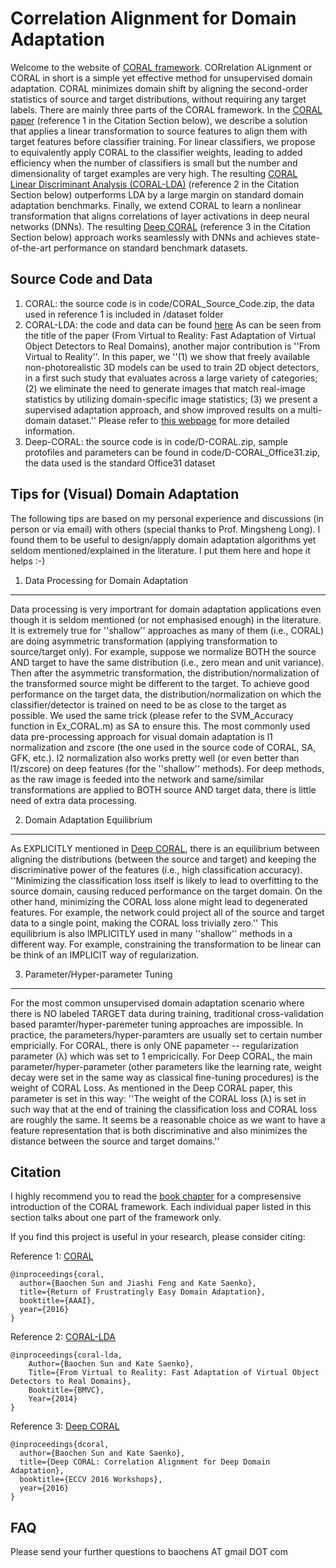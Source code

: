 Correlation Alignment for Domain Adaptation
========

Welcome to the website of [CORAL framework](https://arxiv.org/abs/1612.01939). CORrelation ALignment or CORAL in short is a simple yet effective method for unsupervised domain adaptation. CORAL minimizes domain shift by aligning the second-order statistics of source and target distributions, without requiring any target labels. There are mainly three parts of the CORAL framework. In the [CORAL paper](http://www.aaai.org/ocs/index.php/AAAI/AAAI16/paper/download/12443/11842) (reference 1 in the Citation Section below), we describe a solution that applies a linear transformation to source features to align them with target features before classifier training. For linear classifiers, we propose to equivalently apply CORAL to the classifier weights, leading to added efficiency when the number of classifiers is small but the number and dimensionality of target examples are very high. The resulting [CORAL Linear Discriminant Analysis (CORAL-LDA)](https://github.com/UMassLowell-Vision-Group/bmvc2014/raw/master/bmvc14_paper.pdf) (reference 2 in the Citation Section below) outperforms LDA by a large margin on standard domain adaptation benchmarks. Finally, we extend CORAL to learn a nonlinear transformation that aligns correlations of layer activations in deep neural networks (DNNs). The resulting [Deep CORAL](https://arxiv.org/abs/1607.01719) (reference 3 in the Citation Section below) approach works seamlessly with DNNs and achieves state-of-the-art performance on standard benchmark datasets.

Source Code and Data
--------------
1. CORAL: the source code is in code/CORAL_Source_Code.zip, the data used in reference 1 is included in /dataset folder
2. CORAL-LDA: the code and data can be found [here](https://github.com/UMassLowell-Vision-Group/From-Virtual-to-Reality) As can be seen from the title of the paper (From Virtual to Reality: Fast Adaptation of Virtual Object Detectors to Real Domains), another major contribution is ''From Virtual to Reality''. In this paper, we ''(1) we show that freely available non-photorealistic 3D models can be used to train 2D object detectors, in a first such study that evaluates across a large variety of categories; (2) we eliminate the need to generate images that match real-image statistics by utilizing domain-specific image statistics; (3) we present a supervised adaptation approach, and show improved results on a multi-domain dataset.'' Please refer to [this webpage](https://github.com/UMassLowell-Vision-Group/From-Virtual-to-Reality) for more detailed information.
3. Deep-CORAL: the source code is in code/D-CORAL.zip, sample protofiles and parameters can be found in code/D-CORAL_Office31.zip, the data used is the standard Office31 dataset

Tips for (Visual) Domain Adaptation
--------------
The following tips are based on my personal experience and discussions (in person or via email) with others (special thanks to Prof. Mingsheng Long). I found them to be useful to design/apply domain adaptation algorithms yet seldom mentioned/explained in the literature. I put them here and hope it helps :-)

1. Data Processing for Domain Adaptation
---------
Data processing is very importrant for domain adaptation applications even though it is seldom mentioned (or not emphasised enough) in the literature. It is extremely true for ''shallow'' approaches as many of them (i.e., CORAL) are doing asymmetric transformation (applying transformation to source/target only). For example, suppose we normalize BOTH the source AND target to have the same distribution (i.e., zero mean and unit variance). Then after the asymmetric transformation, the distribution/normalization of the transformed source might be different to the target. To achieve good performance on the target data, the distribution/normalization on which the classifier/detector is trained on need to be as close to the target as possible. We used the same trick (please refer to the SVM_Accuracy function in Ex_CORAL.m) as SA to ensure this. The most commonly used data pre-processing approach for visual domain adaptation is l1 normalization and zscore (the one used in the source code of CORAL, SA, GFK, etc.). l2 normalization also works pretty well (or even better than l1/zscore) on deep features (for the ''shallow'' methods). For deep methods, as the raw image is feeded into the network and same/similar transformations are applied to BOTH source AND target data, there is little need of extra data processing. 

2. Domain Adaptation Equilibrium
---------
As EXPLICITLY mentioned in [Deep CORAL](https://arxiv.org/abs/1607.01719), there is an equilibrium between aligning the distributions (between the source and target) and keeping the discriminative power of the features (i.e., high classification accuracy). ''Minimizing the classification loss itself is likely to lead to overfitting to the source domain, causing reduced performance on the target domain. On the other hand, minimizing the CORAL loss alone might lead to degenerated features. For example, the network could project all of the source and target data to a single point, making the CORAL loss trivially zero.'' This equilibrium is also IMPLICITLY used in many ''shallow'' methods in a different way. For example, constraining the transformation to be linear can be think of an IMPLICIT way of regularization. 

3. Parameter/Hyper-parameter Tuning
---------
For the most common unsupervised domain adaptation scenario where there is NO labeled TARGET data during training, traditional cross-validation based paramter/hyper-paremeter tuning approaches are impossible. In practice, the parameters/hyper-paramters are usually set to certain number empricially. For CORAL, there is only ONE papameter -- regularization parameter (λ) which was set to 1 empricically. For Deep CORAL, the main parameter/hyper-parameter (other parameters like the learning rate, weight decay were set in the same way as classical fine-tuning procedures) is the weight of CORAL Loss. As mentioned in the Deep CORAL paper, this parameter is set in this way: ''The weight of the CORAL loss (λ) is set in such way that at the end of training the classification loss and CORAL loss are roughly the same. It seems be a reasonable choice as we want to have a feature representation that is both discriminative and also minimizes the distance between the source and target domains.''

Citation
--------------
I highly recommend you to read the [book chapter](https://arxiv.org/abs/1612.01939) for a compresensive introduction of the CORAL framework. Each individual paper listed in this section talks about one part of the framework only.

If you find this project is useful in your research, please consider citing:

Reference 1: [CORAL](http://www.aaai.org/ocs/index.php/AAAI/AAAI16/paper/download/12443/11842)
```
@inproceedings{coral,
  author={Baochen Sun and Jiashi Feng and Kate Saenko},
  title={Return of Frustratingly Easy Domain Adaptation},
  booktitle={AAAI},
  year={2016}
}
```

Reference 2: [CORAL-LDA](https://github.com/UMassLowell-Vision-Group/bmvc2014/raw/master/bmvc14_paper.pdf)
```
@inproceedings{coral-lda,
    Author={Baochen Sun and Kate Saenko},
    Title={From Virtual to Reality: Fast Adaptation of Virtual Object Detectors to Real Domains},
    Booktitle={BMVC},
    Year={2014}
}
```

Reference 3: [Deep CORAL](https://arxiv.org/abs/1607.01719)
```
@inproceedings{dcoral,
  author={Baochen Sun and Kate Saenko},
  title={Deep CORAL: Correlation Alignment for Deep Domain Adaptation},
  booktitle={ECCV 2016 Workshops},
  year={2016}
}
```

FAQ
--------------
Please send your further questions to baochens AT gmail DOT com 

